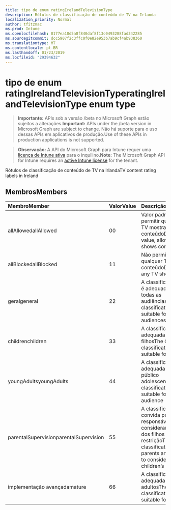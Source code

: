 ```yaml
---
title: tipo de enum ratingIrelandTelevisionType
description: Rótulos de classificação de conteúdo de TV na Irlanda
localization_priority: Normal
author: tfitzmac
ms.prod: Intune
ms.openlocfilehash: 8177ea18d5a8f840daf8f13c0493288fad342285
ms.sourcegitcommit: dcc5907f2c3ffc0f0e82e953b7ab9cf4ab938360
ms.translationtype: MT
ms.contentlocale: pt-BR
ms.lasthandoff: 01/23/2019
ms.locfileid: "29394632"
---
```

# <a name="ratingirelandtelevisiontype-enum-type"></a><span data-ttu-id="47464-103">tipo de enum ratingIrelandTelevisionType</span><span class="sxs-lookup"><span data-stu-id="47464-103">ratingIrelandTelevisionType enum type</span></span>

> <span data-ttu-id="47464-104">**Importante:** APIs sob a versão /beta no Microsoft Graph estão sujeitos a alterações.</span><span class="sxs-lookup"><span data-stu-id="47464-104">**Important:** APIs under the /beta version in Microsoft Graph are subject to change.</span></span> <span data-ttu-id="47464-105">Não há suporte para o uso dessas APIs em aplicativos de produção.</span><span class="sxs-lookup"><span data-stu-id="47464-105">Use of these APIs in production applications is not supported.</span></span>

> <span data-ttu-id="47464-106">**Observação:** A API do Microsoft Graph para Intune requer uma [licença de Intune ativa](https://go.microsoft.com/fwlink/?linkid=839381) para o inquilino.</span><span class="sxs-lookup"><span data-stu-id="47464-106">**Note:** The Microsoft Graph API for Intune requires an [active Intune license](https://go.microsoft.com/fwlink/?linkid=839381) for the tenant.</span></span>

<span data-ttu-id="47464-107">Rótulos de classificação de conteúdo de TV na Irlanda</span><span class="sxs-lookup"><span data-stu-id="47464-107">TV content rating labels in Ireland</span></span>

## <a name="members"></a><span data-ttu-id="47464-108">Membros</span><span class="sxs-lookup"><span data-stu-id="47464-108">Members</span></span>
|<span data-ttu-id="47464-109">Membro</span><span class="sxs-lookup"><span data-stu-id="47464-109">Member</span></span>|<span data-ttu-id="47464-110">Valor</span><span class="sxs-lookup"><span data-stu-id="47464-110">Value</span></span>|<span data-ttu-id="47464-111">Descrição</span><span class="sxs-lookup"><span data-stu-id="47464-111">Description</span></span>|
|:---|:---|:---|
|<span data-ttu-id="47464-112">allAllowed</span><span class="sxs-lookup"><span data-stu-id="47464-112">allAllowed</span></span>|<span data-ttu-id="47464-113">0</span><span class="sxs-lookup"><span data-stu-id="47464-113">0</span></span>|<span data-ttu-id="47464-114">Valor padrão, para permitir que todos os TV mostra conteúdo</span><span class="sxs-lookup"><span data-stu-id="47464-114">Default value, allow all TV shows content</span></span>|
|<span data-ttu-id="47464-115">allBlocked</span><span class="sxs-lookup"><span data-stu-id="47464-115">allBlocked</span></span>|<span data-ttu-id="47464-116">1</span><span class="sxs-lookup"><span data-stu-id="47464-116">1</span></span>|<span data-ttu-id="47464-117">Não permitir que qualquer TV mostra conteúdo</span><span class="sxs-lookup"><span data-stu-id="47464-117">Do not allow any TV shows content</span></span>|
|<span data-ttu-id="47464-118">geral</span><span class="sxs-lookup"><span data-stu-id="47464-118">general</span></span>|<span data-ttu-id="47464-119">2</span><span class="sxs-lookup"><span data-stu-id="47464-119">2</span></span>|<span data-ttu-id="47464-120">A classificação de GA é adequada para todas as audiências</span><span class="sxs-lookup"><span data-stu-id="47464-120">The GA classification is suitable for all audiences</span></span>|
|<span data-ttu-id="47464-121">children</span><span class="sxs-lookup"><span data-stu-id="47464-121">children</span></span>|<span data-ttu-id="47464-122">3</span><span class="sxs-lookup"><span data-stu-id="47464-122">3</span></span>|<span data-ttu-id="47464-123">A classificação CH é adequada para filhos</span><span class="sxs-lookup"><span data-stu-id="47464-123">The CH classification is suitable for children</span></span>|
|<span data-ttu-id="47464-124">youngAdults</span><span class="sxs-lookup"><span data-stu-id="47464-124">youngAdults</span></span>|<span data-ttu-id="47464-125">4</span><span class="sxs-lookup"><span data-stu-id="47464-125">4</span></span>|<span data-ttu-id="47464-126">A classificação YA é adequada para o público adolescente</span><span class="sxs-lookup"><span data-stu-id="47464-126">The YA classification is suitable for teenage audience</span></span>|
|<span data-ttu-id="47464-127">parentalSupervision</span><span class="sxs-lookup"><span data-stu-id="47464-127">parentalSupervision</span></span>|<span data-ttu-id="47464-128">5</span><span class="sxs-lookup"><span data-stu-id="47464-128">5</span></span>|<span data-ttu-id="47464-129">A classificação de PS convida pais e responsáveis a considerar o acesso dos filhos de restrição</span><span class="sxs-lookup"><span data-stu-id="47464-129">The PS classification invites parents and guardians to consider restriction children’s access</span></span>|
|<span data-ttu-id="47464-130">implementação avançada</span><span class="sxs-lookup"><span data-stu-id="47464-130">mature</span></span>|<span data-ttu-id="47464-131">6</span><span class="sxs-lookup"><span data-stu-id="47464-131">6</span></span>|<span data-ttu-id="47464-132">A classificação MA é adequada para adultos</span><span class="sxs-lookup"><span data-stu-id="47464-132">The MA classification is suitable for adults</span></span>|





